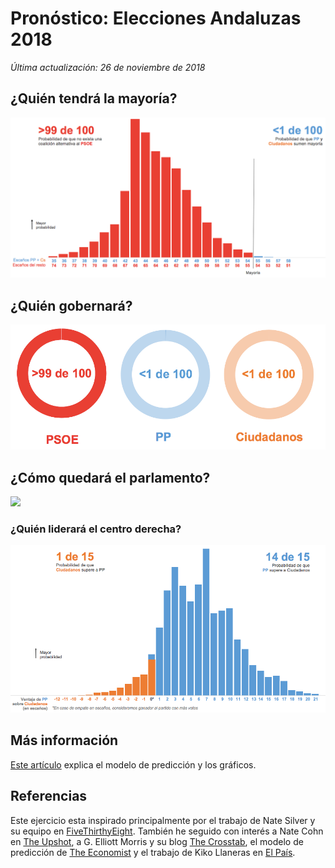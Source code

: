 # Pronóstico: Elecciones Andaluzas 2018

*Última actualización: 26 de noviembre de 2018*

## ¿Quién tendrá la mayoría?
![](images/2018_andalucia_election_forecast/2018.11.26_izquierda_derecha.png)

## ¿Quién gobernará?
![](images/2018_andalucia_election_forecast/2018.11.26_presidencia.png)

## ¿Cómo quedará el parlamento?
![](images/2018_andalucia_election_forecast/2018.11.26_escaños.png)

### ¿Quién liderará el centro derecha?
![](images/2018_andalucia_election_forecast/2018.11.26_pp_ciudadanos.png)


## Más información
[Este artículo](https://www.inakiarbeloa.com/modelo-prediccion-elecciones-andaluzas-2018) explica el modelo de predicción y los gráficos.

## Referencias
Este ejercicio esta inspirado principalmente por el trabajo de Nate Silver y su equipo en [FiveThirthyEight](https://projects.fivethirtyeight.com/2018-midterm-election-forecast/house/). También he seguido con interés a Nate Cohn en [The Upshot](https://www.nytimes.com/interactive/2018/11/06/us/elections/results-house-forecast.html), a G. Elliott Morris y su blog [The Crosstab](https://www.thecrosstab.com/project/2018-midterms-forecast/), el modelo de predicción de [The Economist](https://www.economist.com/graphic-detail/2018/05/24/whos-ahead-in-the-mid-term-race) y el trabajo de Kiko Llaneras en [El País](https://elpais.com/politica/2017/12/18/ratio/1513610647_109254.html).